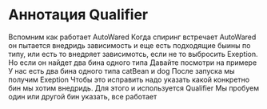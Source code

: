# Аннотация Qualifier

Вспомним как работает AutoWared
Когда спиринг встречает AutoWared он пытается внедридь зависимость и еще есть подходящие быины 
по типу, или есть то внедряет зависимотсь, если не то выбросить Exeption.
Но если он найдет два бина одного типа
Давайте посмотри на примере
У нас есть два бина одного типа catBean и dog
После запуска мы получим Exeption
Чтобы это исправить надо указать какой конкретно бин мы хотим внедридь. 
Для этого и используется Qualifier
Мы пробуем один или другой бин указать, все работает


